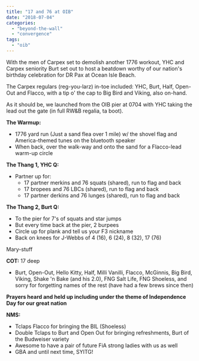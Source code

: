 ```yaml
---
title: "17 and 76 at OIB"
date: "2018-07-04"
categories: 
  - "beyond-the-wall"
  - "convergence"
tags: 
  - "oib"
---
```


With the men of Carpex set to demolish another 1776 workout, YHC and Carpex seniority Burt set out to host a beatdown worthy of our nation's birthday celebration for DR Pax at Ocean Isle Beach.

The Carpex regulars (reg-you-larz) in-toe included: YHC, Burt, Half, Open-Out and Flacco, with a tip o' the cap to Big Bird and Viking, also on-hand.

As it should be, we launched from the OIB pier at 0704 with YHC taking the lead out the gate (in full RW&B regalia, ta boot).

**The Warmup:**

- 1776 yard run (Just a sand flea over 1 mile) w/ the shovel flag and America-themed tunes on the bluetooth speaker
- When back, over the walk-way and onto the sand for a Flacco-lead warm-up circle

**The Thang 1, YHC Q:**

- Partner up for:
    - 17 partner merkins and 76 squats (shared), run to flag and back
    - 17 bropees and 76 LBCs (shared), run to flag and back
    - 17 partner derkins and 76 lunges (shared), run to flag and back

**The Thang 2, Burt Q:**

- To the pier for 7's of squats and star jumps
- But every time back at the pier, 2 burpees
- Circle up for plank and tell us your F3 nickname
- Back on knees for J-Webbs of 4 (16), 6 (24), 8 (32), 17 (76)

Mary-stuff

**COT:** 17 deep

- Burt, Open-Out, Hello Kitty, Half, Milli Vanilli, Flacco, McGinnis, Big Bird, Viking, Shake 'n Bake (and his 2.0), FNG Salt Life, FNG Shoeless, and sorry for forgetting names of the rest (have had a few brews since then)

**Prayers heard and held up including under the theme of Independence Day for our great nation**

**NMS:**

- Tclaps Flacco for bringing the BIL (Shoeless)
- Double Tclaps to Burt and Open Out for bringing refreshments, Burt of the Budweiser variety
- Awesome to have a pair of future FiA strong ladies with us as well
- GBA and until next time, SYITG!
